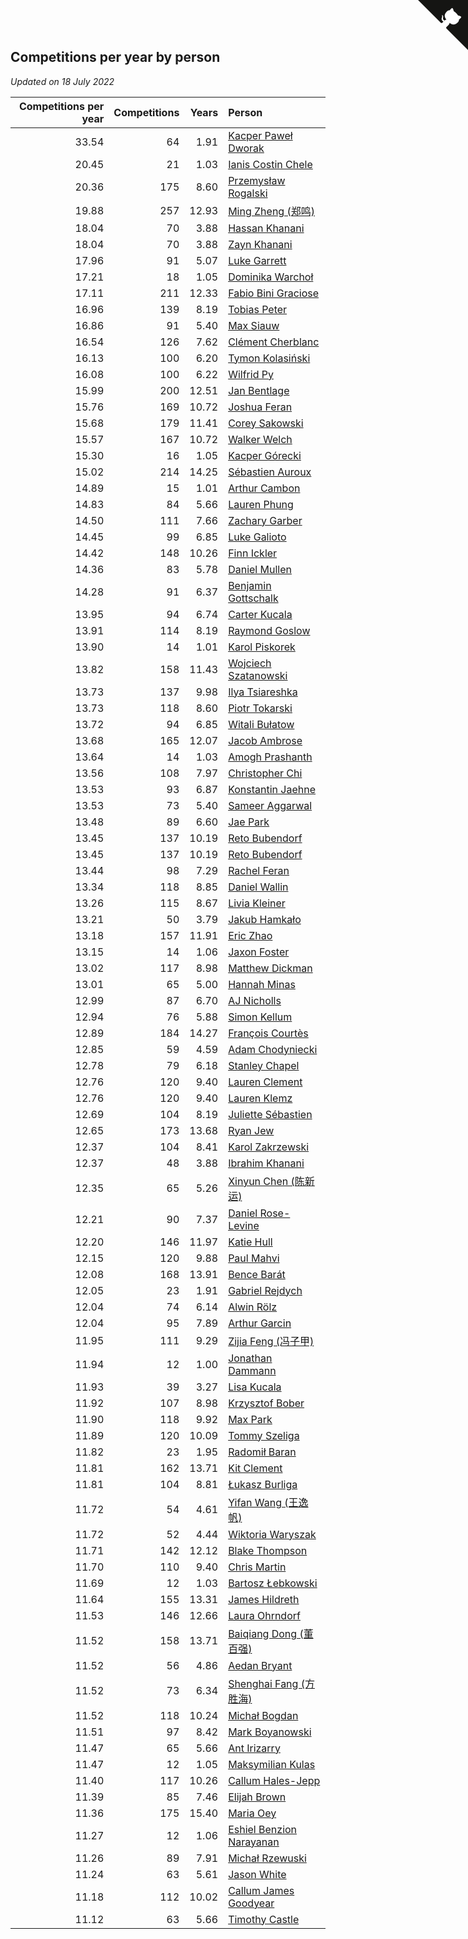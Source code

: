 ## Competitions per year by person

*Updated on 18 July 2022*

| Competitions per year | Competitions | Years | Person |
| ---: | ---: | ---: | :--- |
| 33.54 | 64 | 1.91 | [Kacper Paweł Dworak](https://www.worldcubeassociation.org/persons/2020DWOR01) |
| 20.45 | 21 | 1.03 | [Ianis Costin Chele](https://www.worldcubeassociation.org/persons/2021CHEL01) |
| 20.36 | 175 | 8.60 | [Przemysław Rogalski](https://www.worldcubeassociation.org/persons/2013ROGA02) |
| 19.88 | 257 | 12.93 | [Ming Zheng (郑鸣)](https://www.worldcubeassociation.org/persons/2009ZHEN11) |
| 18.04 | 70 | 3.88 | [Hassan Khanani](https://www.worldcubeassociation.org/persons/2018KHAN26) |
| 18.04 | 70 | 3.88 | [Zayn Khanani](https://www.worldcubeassociation.org/persons/2018KHAN28) |
| 17.96 | 91 | 5.07 | [Luke Garrett](https://www.worldcubeassociation.org/persons/2017GARR05) |
| 17.21 | 18 | 1.05 | [Dominika Warchoł](https://www.worldcubeassociation.org/persons/2021WARC01) |
| 17.11 | 211 | 12.33 | [Fabio Bini Graciose](https://www.worldcubeassociation.org/persons/2010GRAC02) |
| 16.96 | 139 | 8.19 | [Tobias Peter](https://www.worldcubeassociation.org/persons/2014PETE03) |
| 16.86 | 91 | 5.40 | [Max Siauw](https://www.worldcubeassociation.org/persons/2017SIAU02) |
| 16.54 | 126 | 7.62 | [Clément Cherblanc](https://www.worldcubeassociation.org/persons/2014CHER05) |
| 16.13 | 100 | 6.20 | [Tymon Kolasiński](https://www.worldcubeassociation.org/persons/2016KOLA02) |
| 16.08 | 100 | 6.22 | [Wilfrid Py](https://www.worldcubeassociation.org/persons/2016PYWI01) |
| 15.99 | 200 | 12.51 | [Jan Bentlage](https://www.worldcubeassociation.org/persons/2010BENT01) |
| 15.76 | 169 | 10.72 | [Joshua Feran](https://www.worldcubeassociation.org/persons/2011FERA01) |
| 15.68 | 179 | 11.41 | [Corey Sakowski](https://www.worldcubeassociation.org/persons/2011SAKO01) |
| 15.57 | 167 | 10.72 | [Walker Welch](https://www.worldcubeassociation.org/persons/2011WELC01) |
| 15.30 | 16 | 1.05 | [Kacper Górecki](https://www.worldcubeassociation.org/persons/2021GORE01) |
| 15.02 | 214 | 14.25 | [Sébastien Auroux](https://www.worldcubeassociation.org/persons/2008AURO01) |
| 14.89 | 15 | 1.01 | [Arthur Cambon](https://www.worldcubeassociation.org/persons/2021CAMB01) |
| 14.83 | 84 | 5.66 | [Lauren Phung](https://www.worldcubeassociation.org/persons/2016PHUN02) |
| 14.50 | 111 | 7.66 | [Zachary Garber](https://www.worldcubeassociation.org/persons/2014GARB01) |
| 14.45 | 99 | 6.85 | [Luke Galioto](https://www.worldcubeassociation.org/persons/2015GALI02) |
| 14.42 | 148 | 10.26 | [Finn Ickler](https://www.worldcubeassociation.org/persons/2012ICKL01) |
| 14.36 | 83 | 5.78 | [Daniel Mullen](https://www.worldcubeassociation.org/persons/2016MULL04) |
| 14.28 | 91 | 6.37 | [Benjamin Gottschalk](https://www.worldcubeassociation.org/persons/2016GOTT01) |
| 13.95 | 94 | 6.74 | [Carter Kucala](https://www.worldcubeassociation.org/persons/2015KUCA01) |
| 13.91 | 114 | 8.19 | [Raymond Goslow](https://www.worldcubeassociation.org/persons/2014GOSL01) |
| 13.90 | 14 | 1.01 | [Karol Piskorek](https://www.worldcubeassociation.org/persons/2021PISK01) |
| 13.82 | 158 | 11.43 | [Wojciech Szatanowski](https://www.worldcubeassociation.org/persons/2011SZAT01) |
| 13.73 | 137 | 9.98 | [Ilya Tsiareshka](https://www.worldcubeassociation.org/persons/2012TERE01) |
| 13.73 | 118 | 8.60 | [Piotr Tokarski](https://www.worldcubeassociation.org/persons/2013TOKA01) |
| 13.72 | 94 | 6.85 | [Witali Bułatow](https://www.worldcubeassociation.org/persons/2015BUAT01) |
| 13.68 | 165 | 12.07 | [Jacob Ambrose](https://www.worldcubeassociation.org/persons/2010AMBR01) |
| 13.64 | 14 | 1.03 | [Amogh Prashanth](https://www.worldcubeassociation.org/persons/2021PRAS01) |
| 13.56 | 108 | 7.97 | [Christopher Chi](https://www.worldcubeassociation.org/persons/2014CHIC01) |
| 13.53 | 93 | 6.87 | [Konstantin Jaehne](https://www.worldcubeassociation.org/persons/2015JAEH01) |
| 13.53 | 73 | 5.40 | [Sameer Aggarwal](https://www.worldcubeassociation.org/persons/2017AGGA01) |
| 13.48 | 89 | 6.60 | [Jae Park](https://www.worldcubeassociation.org/persons/2015PARK24) |
| 13.45 | 137 | 10.19 | [Reto Bubendorf](https://www.worldcubeassociation.org/persons/2012BUBE01) |
| 13.45 | 137 | 10.19 | [Reto Bubendorf](https://www.worldcubeassociation.org/persons/2012BUBE01) |
| 13.44 | 98 | 7.29 | [Rachel Feran](https://www.worldcubeassociation.org/persons/2015FERA01) |
| 13.34 | 118 | 8.85 | [Daniel Wallin](https://www.worldcubeassociation.org/persons/2013WALL03) |
| 13.26 | 115 | 8.67 | [Livia Kleiner](https://www.worldcubeassociation.org/persons/2013KLEI03) |
| 13.21 | 50 | 3.79 | [Jakub Hamkało](https://www.worldcubeassociation.org/persons/2018HAMK01) |
| 13.18 | 157 | 11.91 | [Eric Zhao](https://www.worldcubeassociation.org/persons/2010ZHAO19) |
| 13.15 | 14 | 1.06 | [Jaxon Foster](https://www.worldcubeassociation.org/persons/2021FOST01) |
| 13.02 | 117 | 8.98 | [Matthew Dickman](https://www.worldcubeassociation.org/persons/2013DICK01) |
| 13.01 | 65 | 5.00 | [Hannah Minas](https://www.worldcubeassociation.org/persons/2017MINA04) |
| 12.99 | 87 | 6.70 | [AJ Nicholls](https://www.worldcubeassociation.org/persons/2015NICH04) |
| 12.94 | 76 | 5.88 | [Simon Kellum](https://www.worldcubeassociation.org/persons/2016KELL12) |
| 12.89 | 184 | 14.27 | [François Courtès](https://www.worldcubeassociation.org/persons/2008COUR01) |
| 12.85 | 59 | 4.59 | [Adam Chodyniecki](https://www.worldcubeassociation.org/persons/2017CHOD02) |
| 12.78 | 79 | 6.18 | [Stanley Chapel](https://www.worldcubeassociation.org/persons/2016CHAP04) |
| 12.76 | 120 | 9.40 | [Lauren Clement](https://www.worldcubeassociation.org/persons/2013KLEM01) |
| 12.76 | 120 | 9.40 | [Lauren Klemz](https://www.worldcubeassociation.org/persons/2013KLEM01) |
| 12.69 | 104 | 8.19 | [Juliette Sébastien](https://www.worldcubeassociation.org/persons/2014SEBA01) |
| 12.65 | 173 | 13.68 | [Ryan Jew](https://www.worldcubeassociation.org/persons/2008JEWR01) |
| 12.37 | 104 | 8.41 | [Karol Zakrzewski](https://www.worldcubeassociation.org/persons/2014ZAKR01) |
| 12.37 | 48 | 3.88 | [Ibrahim Khanani](https://www.worldcubeassociation.org/persons/2018KHAN27) |
| 12.35 | 65 | 5.26 | [Xinyun Chen (陈新运)](https://www.worldcubeassociation.org/persons/2017CHEN36) |
| 12.21 | 90 | 7.37 | [Daniel Rose-Levine](https://www.worldcubeassociation.org/persons/2015ROSE01) |
| 12.20 | 146 | 11.97 | [Katie Hull](https://www.worldcubeassociation.org/persons/2010HULL01) |
| 12.15 | 120 | 9.88 | [Paul Mahvi](https://www.worldcubeassociation.org/persons/2012MAHV01) |
| 12.08 | 168 | 13.91 | [Bence Barát](https://www.worldcubeassociation.org/persons/2008BARA01) |
| 12.05 | 23 | 1.91 | [Gabriel Rejdych](https://www.worldcubeassociation.org/persons/2020REJD01) |
| 12.04 | 74 | 6.14 | [Alwin Rölz](https://www.worldcubeassociation.org/persons/2016ROLZ01) |
| 12.04 | 95 | 7.89 | [Arthur Garcin](https://www.worldcubeassociation.org/persons/2014GARC27) |
| 11.95 | 111 | 9.29 | [Zijia Feng (冯子甲)](https://www.worldcubeassociation.org/persons/2013FENG02) |
| 11.94 | 12 | 1.00 | [Jonathan Dammann](https://www.worldcubeassociation.org/persons/2021DAMM01) |
| 11.93 | 39 | 3.27 | [Lisa Kucala](https://www.worldcubeassociation.org/persons/2019KUCA01) |
| 11.92 | 107 | 8.98 | [Krzysztof Bober](https://www.worldcubeassociation.org/persons/2013BOBE01) |
| 11.90 | 118 | 9.92 | [Max Park](https://www.worldcubeassociation.org/persons/2012PARK03) |
| 11.89 | 120 | 10.09 | [Tommy Szeliga](https://www.worldcubeassociation.org/persons/2012SZEL01) |
| 11.82 | 23 | 1.95 | [Radomił Baran](https://www.worldcubeassociation.org/persons/2020BARA02) |
| 11.81 | 162 | 13.71 | [Kit Clement](https://www.worldcubeassociation.org/persons/2008CLEM01) |
| 11.81 | 104 | 8.81 | [Łukasz Burliga](https://www.worldcubeassociation.org/persons/2013BURL01) |
| 11.72 | 54 | 4.61 | [Yifan Wang (王逸帆)](https://www.worldcubeassociation.org/persons/2017WANY29) |
| 11.72 | 52 | 4.44 | [Wiktoria Waryszak](https://www.worldcubeassociation.org/persons/2018WARY01) |
| 11.71 | 142 | 12.12 | [Blake Thompson](https://www.worldcubeassociation.org/persons/2010THOM03) |
| 11.70 | 110 | 9.40 | [Chris Martin](https://www.worldcubeassociation.org/persons/2013MART03) |
| 11.69 | 12 | 1.03 | [Bartosz Łebkowski](https://www.worldcubeassociation.org/persons/2021LEBK01) |
| 11.64 | 155 | 13.31 | [James Hildreth](https://www.worldcubeassociation.org/persons/2009HILD01) |
| 11.53 | 146 | 12.66 | [Laura Ohrndorf](https://www.worldcubeassociation.org/persons/2009OHRN01) |
| 11.52 | 158 | 13.71 | [Baiqiang Dong (董百强)](https://www.worldcubeassociation.org/persons/2008DONG06) |
| 11.52 | 56 | 4.86 | [Aedan Bryant](https://www.worldcubeassociation.org/persons/2017BRYA06) |
| 11.52 | 73 | 6.34 | [Shenghai Fang (方胜海)](https://www.worldcubeassociation.org/persons/2016FANG01) |
| 11.52 | 118 | 10.24 | [Michał Bogdan](https://www.worldcubeassociation.org/persons/2012BOGD01) |
| 11.51 | 97 | 8.42 | [Mark Boyanowski](https://www.worldcubeassociation.org/persons/2014BOYA01) |
| 11.47 | 65 | 5.66 | [Ant Irizarry](https://www.worldcubeassociation.org/persons/2016IRIZ02) |
| 11.47 | 12 | 1.05 | [Maksymilian Kulas](https://www.worldcubeassociation.org/persons/2021KULA02) |
| 11.40 | 117 | 10.26 | [Callum Hales-Jepp](https://www.worldcubeassociation.org/persons/2012HALE01) |
| 11.39 | 85 | 7.46 | [Elijah Brown](https://www.worldcubeassociation.org/persons/2015BROW03) |
| 11.36 | 175 | 15.40 | [Maria Oey](https://www.worldcubeassociation.org/persons/2007OEYM01) |
| 11.27 | 12 | 1.06 | [Eshiel Benzion Narayanan](https://www.worldcubeassociation.org/persons/2021NARA03) |
| 11.26 | 89 | 7.91 | [Michał Rzewuski](https://www.worldcubeassociation.org/persons/2014RZEW01) |
| 11.24 | 63 | 5.61 | [Jason White](https://www.worldcubeassociation.org/persons/2016WHIT16) |
| 11.18 | 112 | 10.02 | [Callum James Goodyear](https://www.worldcubeassociation.org/persons/2012GOOD02) |
| 11.12 | 63 | 5.66 | [Timothy Castle](https://www.worldcubeassociation.org/persons/2016CAST48) |


<a href="https://github.com/jonatanklosko/wca_statistics" class="github-corner" aria-label="View source on Github"><svg width="80" height="80" viewBox="0 0 250 250" style="fill:#151513; color:#fff; position: absolute; top: 0; border: 0; right: 0;" aria-hidden="true"><path d="M0,0 L115,115 L130,115 L142,142 L250,250 L250,0 Z"></path><path d="M128.3,109.0 C113.8,99.7 119.0,89.6 119.0,89.6 C122.0,82.7 120.5,78.6 120.5,78.6 C119.2,72.0 123.4,76.3 123.4,76.3 C127.3,80.9 125.5,87.3 125.5,87.3 C122.9,97.6 130.6,101.9 134.4,103.2" fill="currentColor" style="transform-origin: 130px 106px;" class="octo-arm"></path><path d="M115.0,115.0 C114.9,115.1 118.7,116.5 119.8,115.4 L133.7,101.6 C136.9,99.2 139.9,98.4 142.2,98.6 C133.8,88.0 127.5,74.4 143.8,58.0 C148.5,53.4 154.0,51.2 159.7,51.0 C160.3,49.4 163.2,43.6 171.4,40.1 C171.4,40.1 176.1,42.5 178.8,56.2 C183.1,58.6 187.2,61.8 190.9,65.4 C194.5,69.0 197.7,73.2 200.1,77.6 C213.8,80.2 216.3,84.9 216.3,84.9 C212.7,93.1 206.9,96.0 205.4,96.6 C205.1,102.4 203.0,107.8 198.3,112.5 C181.9,128.9 168.3,122.5 157.7,114.1 C157.9,116.9 156.7,120.9 152.7,124.9 L141.0,136.5 C139.8,137.7 141.6,141.9 141.8,141.8 Z" fill="currentColor" class="octo-body"></path></svg></a><style>.github-corner:hover .octo-arm{animation:octocat-wave 560ms ease-in-out}@keyframes octocat-wave{0%,100%{transform:rotate(0)}20%,60%{transform:rotate(-25deg)}40%,80%{transform:rotate(10deg)}}@media (max-width:500px){.github-corner:hover .octo-arm{animation:none}.github-corner .octo-arm{animation:octocat-wave 560ms ease-in-out}}</style>
